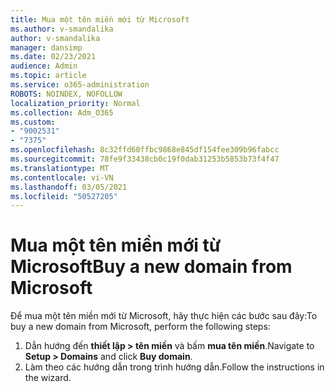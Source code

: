```yaml
---
title: Mua một tên miền mới từ Microsoft
ms.author: v-smandalika
author: v-smandalika
manager: dansimp
ms.date: 02/23/2021
audience: Admin
ms.topic: article
ms.service: o365-administration
ROBOTS: NOINDEX, NOFOLLOW
localization_priority: Normal
ms.collection: Adm_O365
ms.custom:
- "9002531"
- "7375"
ms.openlocfilehash: 8c32ffd60ffbc9868e845df154fee309b96fabcc
ms.sourcegitcommit: 78fe9f33438cb0c19f0dab31253b5853b73f4f47
ms.translationtype: MT
ms.contentlocale: vi-VN
ms.lasthandoff: 03/05/2021
ms.locfileid: "50527205"
---
```

# <a name="buy-a-new-domain-from-microsoft"></a><span data-ttu-id="c1564-102">Mua một tên miền mới từ Microsoft</span><span class="sxs-lookup"><span data-stu-id="c1564-102">Buy a new domain from Microsoft</span></span>

<span data-ttu-id="c1564-103">Để mua một tên miền mới từ Microsoft, hãy thực hiện các bước sau đây:</span><span class="sxs-lookup"><span data-stu-id="c1564-103">To buy a new domain from Microsoft, perform the following steps:</span></span>

1. <span data-ttu-id="c1564-104">Dẫn hướng đến **thiết lập > tên miền** và bấm **mua tên miền**.</span><span class="sxs-lookup"><span data-stu-id="c1564-104">Navigate to **Setup > Domains** and click **Buy domain**.</span></span> 
2. <span data-ttu-id="c1564-105">Làm theo các hướng dẫn trong trình hướng dẫn.</span><span class="sxs-lookup"><span data-stu-id="c1564-105">Follow the instructions in the wizard.</span></span>